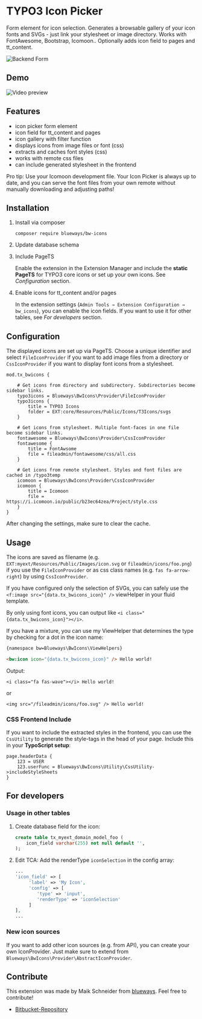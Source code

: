# TYPO3 Icon Picker

Form element for icon selection. Generates a browsable gallery of your icon fonts and SVGs - just link your stylesheet or image directory. Works with FontAwesome, Bootstrap, Icomoon.. Optionally adds icon field to pages and tt_content.

![Backend Form](https://bytebucket.org/blueways/bw_icons/raw/master/Documentation/Images/backend1.jpg)

## Demo

![Video preview](https://bytebucket.org/blueways/bw_icons/raw/master/Documentation/Images/preview.gif)

## Features

* icon picker form element
* icon field for tt_content and pages
* icon gallery with filter function
* displays icons from image files or font (css)
* extracts and caches font styles (css)
* works with remote css files
* can include generated stylesheet in the frontend

Pro tip: Use your Icomoon development file. Your Icon Picker is always up to date, and you can serve the font files from your own remote without manually downloading and adjusting paths!

## Installation

1. Install via composer
   ``` {.bash}
   composer require blueways/bw-icons
   ```

2. Update database schema
   
3. Include PageTS
   
   Enable the extension in the Extension Manager and include the **static PageTS** for TYPO3 core icons or set up your own icons. See *Configuration* section.
   
4. Enable icons for tt_content and/or pages
   
   In the extension settings (`Admin Tools → Extension Configuration → bw_icons`), you can enable the icon fields. If you want to use it for other tables, see *For developers* section.

## Configuration

The displayed icons are set up via PageTS. Choose a unique identifier and select `FileIconProvider` if you want to add
image files from a directory or `CssIconProvider` if you want to display font icons from a stylesheet.

```
mod.tx_bwicons {

    # Get icons from directory and subdirectory. Subdirectories become sidebar links.
    typo3icons = Blueways\BwIcons\Provider\FileIconProvider
    typo3icons {
        title = TYPO3 Icons
        folder = EXT:core/Resources/Public/Icons/T3Icons/svgs
    }

    # Get icons from stylesheet. Multiple font-faces in one file become sidebar links.
    fontawesome = Blueways\BwIcons\Provider\CssIconProvider
    fontawesome {
        title = FontAwsome
        file = fileadmin/fontawesome/css/all.css
    }
    
    # Get icons from remote stylesheet. Styles and font files are cached in /typo3temp
    icomoon = Blueways\BwIcons\Provider\CssIconProvider
    icomoon {
        title = Icomoon
        file = https://i.icomoon.io/public/b23ec64zea/Project/style.css
    }
}
```

After changing the settings, make sure to clear the cache.

## Usage

The icons are saved as filename (e.g. `EXT:myext/Resources/Public/Images/icon.svg` or `fileadmin/icons/foo.png`) if you use the `FileIconProvider` or as css class names (e.g. `fas fa-arrow-right`) by using `CssIconProvider`.

If you have configured only the selection of SVGs, you can safely use the `<f:image src="{data.tx_bwicons_icon}" />` viewHelper in your fluid template.

By only using font icons, you can output like `<i class="{data.tx_bwicons_icon}"></i>`.

If you have a mixture, you can use my ViewHelper that determines the type by checking for a dot in the icon name:

```html
{namespace bw=Blueways\BwIcons\ViewHelpers}

<bw:icon icon="{data.tx_bwicons_icon}" /> Hello world!
```

Output:
```
<i class="fa fas-wave"></i> Hello world!
```
or

```
<img src="/fileadmin/icons/foo.svg" /> Hello world!
```

### CSS Frontend Include

If you want to include the extracted styles in the frontend, you can use the `CssUtility` to generate the style-tags in the head of your page. Include this in your **TypoScript setup**:

```
page.headerData {
	123 = USER
	123.userFunc = Blueways\BwIcons\Utility\CssUtility->includeStyleSheets
}
```

## For developers

### Usage in other tables

1. Create database field for the icon:
   ```sql
   create table tx_myext_domain_model_foo (
       icon_field varchar(255) not null default '',
   );
   ```

2. Edit TCA: Add the renderType `iconSelection` in the config array:
   ```php
   ...
   'icon_field' => [
        'label' => 'My Icon',
        'config' => [
           'type' => 'input',
           'renderType' => 'iconSelection'
        ]
   ],
   ...
   ```


### New icon sources

If you want to add other icon sources (e.g. from API), you can create your own IconProvider. Just make sure to extend from `Blueways\BwIcons\Provider\AbstractIconProvider`.

## Contribute

This extension was made by Maik Schneider from [blueways](https://www.blueways.de/). Feel free to contribute!

- [Bitbucket-Repository](https://bitbucket.org/blueways/bw_icons/)
